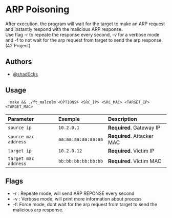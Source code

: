 # ARP Poisoning
After execution, the program will wait for the target to make an ARP request 
and instantly respond with the malicious ARP response.\
Use flag -r to repeate the response every second, -v for a verbose mode and -f to not wait for the arp request from target to send the arp response. (42 Project)

## Authors

- [@shad0cks](https://www.github.com/shad0cks)


## Usage

```
  make && ./ft_malcolm <OPTIONS> <SRC_IP> <SRC_MAC> <TARGET_IP> <TARGET_MAC>
```

| Parameter | Exemple     | Description                |
| :-------- | :------- | :------------------------- |
| `source ip` | `10.2.0.1` | **Required**. Gateway IP |
| `source mac address` | `aa:aa:aa:aa:aa:aa` | **Required**. Attacker MAC |
| `target ip` | `10.2.0.12` | **Required**. Victim IP |
| `target mac address` | `bb:bb:bb:bb:bb:bb` | **Required**. Victim MAC |



## Flags

- -r : Repeate mode, will send ARP REPONSE every second
- -v : Verbose mode, will print more information about process
- -f:  Force mode, dont wait for the arp request from target to send the malicious arp response.

